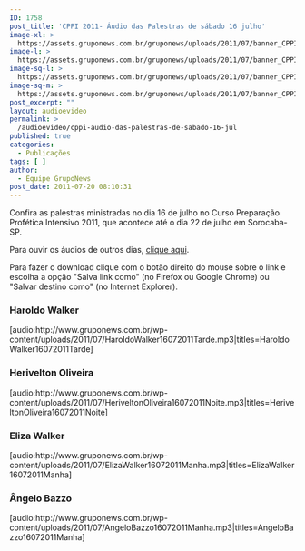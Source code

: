 ```yaml
---
ID: 1758
post_title: 'CPPI 2011- Áudio das Palestras de sábado 16 julho'
image-xl: >
  https://assets.gruponews.com.br/gruponews/uploads/2011/07/banner_CPPI_audios-16.jpg
image-l: >
  https://assets.gruponews.com.br/gruponews/uploads/2011/07/banner_CPPI_audios-16.jpg
image-sq-l: >
  https://assets.gruponews.com.br/gruponews/uploads/2011/07/banner_CPPI_audios-16.jpg
image-sq-m: >
  https://assets.gruponews.com.br/gruponews/uploads/2011/07/banner_CPPI_audios-16-720x307.jpg
post_excerpt: ""
layout: audioevideo
permalink: >
  /audioevideo/cppi-audio-das-palestras-de-sabado-16-jul
published: true
categories:
  - Publicações
tags: [ ]
author:
  - Equipe GrupoNews
post_date: 2011-07-20 08:10:31
---
```

Confira as palestras ministradas no dia 16 de julho no Curso Preparação Profética Intensivo 2011, que acontece até o dia 22 de julho em Sorocaba-SP.

Para ouvir os áudios de outros dias, <a href="http://www.gruponews.com.br/assuntos/publicacoes/audio/cppi2011">clique aqui</a>.

Para fazer o download clique com o botão direito do mouse sobre o link e escolha a opção "Salva link como" (no Firefox ou Google Chrome) ou "Salvar destino como" (no Internet Explorer).
<h3>Haroldo Walker</h3>
[audio:http://www.gruponews.com.br/wp-content/uploads/2011/07/HaroldoWalker16072011Tarde.mp3|titles=HaroldoWalker16072011Tarde]
<h3>Herivelton Oliveira</h3>
[audio:http://www.gruponews.com.br/wp-content/uploads/2011/07/HeriveltonOliveira16072011Noite.mp3|titles=HeriveltonOliveira16072011Noite]
<h3>Eliza Walker</h3>
[audio:http://www.gruponews.com.br/wp-content/uploads/2011/07/ElizaWalker16072011Manha.mp3|titles=ElizaWalker16072011Manha]
<h3>Ângelo Bazzo</h3>
[audio:http://www.gruponews.com.br/wp-content/uploads/2011/07/AngeloBazzo16072011Manha.mp3|titles=AngeloBazzo16072011Manha]

&nbsp;